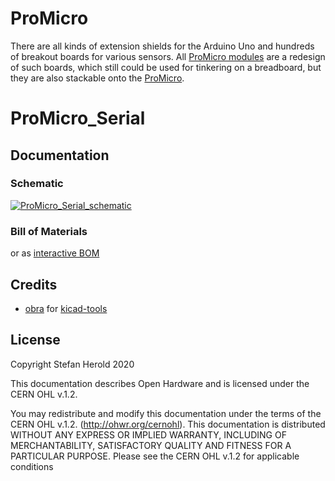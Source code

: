# ProMicro
There are all kinds of extension shields for the Arduino Uno and hundreds of breakout boards for various sensors. All [ProMicro modules](https://github.com/nerdyscout?tab=repositories&q=ProMicro) are a redesign of such boards, which still could be used for tinkering on a breadboard, but they are also stackable onto the [ProMicro](https://github.com/sparkfun/Pro_Micro).

# ProMicro_Serial


## Documentation

<!--
to be done
### Pinout
[![ProMicro_Serial_pinout](docs/ProMicro_Serial_pinout.svg)](docs/ProMicro_Serial_pinout.pdf)
-->

### Schematic
[![ProMicro_Serial_schematic](docs/ProMicro_Serial_schematic.svg)](docs/ProMicro_Serial_schematic.pdf)

<!--
to be done
### Layout
[![ProMicro_Serial_layout_front](docs/ProMicro_Serial_layout_front.svg)](docs/ProMicro_Serial_layout_front.pdf)
[![ProMicro_Serial_layout_bottom](docs/ProMicro_Serial_layout_bottom.svg)](docs/ProMicro_Serial_layout_bottom.pdf)
-->

### Bill of Materials

<script src='https://code.jquery.com/jquery-3.4.1.min.js' integrity='sha256-CSXorXvZcTkaix6Yvo6HppcZGetbYMGWSFlBw8HfCJo=' crossorigin='anonymous'></script>
<script type='text/javascript'>
    $.ajax({
        url: 'docs/bom/ProMicro_Serial_bom.csv',
        type: 'GET',
        dataType: 'text',
    }).done(createTable);

    function createTable(data) {
        var allRows = data.split(/\r?\n|\r/);
        var table = '\n<table>\n';
        for (var singleRow = 0; singleRow < allRows.length; singleRow++) {
            if (singleRow === 0) {
                table += '  <thead>\n';
                table += '    <tr>\n';
            } else {
                table += '    <tr>\n';
            }

            var rowCells = allRows[singleRow].split(',');

            for (var rowCell = 0; rowCell < rowCells.length; rowCell++) {
                if (singleRow === 0) {
                    table += '      <th>'+rowCells[rowCell]+'</th>\n';
                } else {
                    table += '      <td>'+rowCells[rowCell]+'</td>\n';
                }
            }
            if (singleRow === 0) {
                table += '    </tr>\n';
                table += '  </thead>\n';
                table += '  <tbody>\n';
            } else {
                table += '    </tr>\n';
            }
        }

        table += '  </tbody>\n';
        table += '</table>\n';
        table = table.split('"').join('');
        document.getElementById("BOM_table").innerHTML = table;
    }
</script>
<p id="BOM_table"></p>

or as [interactive BOM](https://nerdyscout.github.io/ProMicro_Serial/docs/bom/index.html)

<!--
### external

#### Tindie.com
#### kitspace.org
#### hackster.io
-->

## Credits
* [obra](https://github.com/obra) for [kicad-tools](https://github.com/obra/kicad-tools)

<!--
* [Sparkfun](sparkfun.com/) for [Graphical Datasheets](https://github.com/sparkfun/Graphical_Datasheets)
-->

## License
Copyright Stefan Herold 2020

This documentation describes Open Hardware and is licensed under the CERN OHL v.1.2.

You may redistribute and modify this documentation under the terms of the CERN OHL v.1.2. (http://ohwr.org/cernohl). This documentation is distributed WITHOUT ANY EXPRESS OR IMPLIED WARRANTY, INCLUDING OF MERCHANTABILITY, SATISFACTORY QUALITY AND FITNESS FOR A PARTICULAR PURPOSE. Please see the CERN OHL v.1.2 for applicable conditions
